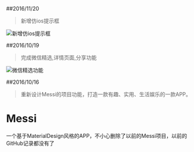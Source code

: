 
##2016/11/20

>新增仿ios提示框

![新增仿ios提示框](http://img.blog.csdn.net/20161120231156119)

##2016/10/19

>完成微信精选,详情页面,分享功能

![微信精选功能](http://img.blog.csdn.net/20161019171231134)

##2016/10/16

>重新设计Messi的项目功能，打造一款有趣、实用、生活娱乐的一款APP。

# Messi
一个基于MaterialDesign风格的APP，不小心删除了以前的Messi项目，以前的GitHub记录都没有了
